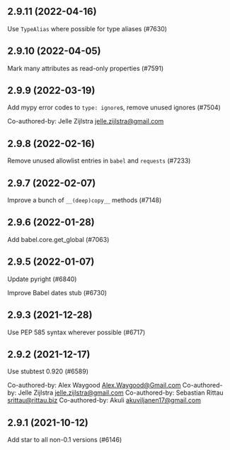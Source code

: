 ## 2.9.11 (2022-04-16)

Use `TypeAlias` where possible for type aliases (#7630)

## 2.9.10 (2022-04-05)

Mark many attributes as read-only properties (#7591)

## 2.9.9 (2022-03-19)

Add mypy error codes to `type: ignore`s, remove unused ignores (#7504)

Co-authored-by: Jelle Zijlstra <jelle.zijlstra@gmail.com>

## 2.9.8 (2022-02-16)

Remove unused allowlist entries in `babel` and `requests` (#7233)

## 2.9.7 (2022-02-07)

Improve a bunch of `__(deep)copy__` methods (#7148)

## 2.9.6 (2022-01-28)

Add babel.core.get_global (#7063)

## 2.9.5 (2022-01-07)

Update pyright (#6840)

Improve Babel dates stub (#6730)

## 2.9.3 (2021-12-28)

Use PEP 585 syntax wherever possible (#6717)

## 2.9.2 (2021-12-17)

Use stubtest 0.920 (#6589)

Co-authored-by: Alex Waygood <Alex.Waygood@Gmail.com>
Co-authored-by: Jelle Zijlstra <jelle.zijlstra@gmail.com>
Co-authored-by: Sebastian Rittau <srittau@rittau.biz>
Co-authored-by: Akuli <akuviljanen17@gmail.com>

## 2.9.1 (2021-10-12)

Add star to all non-0.1 versions (#6146)

